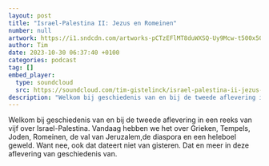 ```yaml
---
layout: post
title: "Israel-Palestina II: Jezus en Romeinen"
number: null
artwork: https://i1.sndcdn.com/artworks-pCTzEFlMT8duWXSQ-Uy9Mcw-t500x500.jpg
author: Tim
date: 2023-10-30 06:37:40 +0100
categories: podcast
tag: []
embed_player:
  type: soundcloud
  src: https://soundcloud.com/tim-gistelinck/israel-palestina-ii-jezus-en-romeinen
description: "Welkom bij geschiedenis van en bij de tweede aflevering in een reeks van vijf over Israel-Palestina."
---
```

Welkom bij geschiedenis van en bij de tweede aflevering in een reeks van vijf over Israel-Palestina. Vandaag hebben we het over Grieken, Tempels, Joden, Romeinen, de val van Jeruzalem,de diaspora en een heleboel geweld. Want nee, ook dat dateert niet van gisteren. Dat en meer in deze aflevering van geschiedenis van.